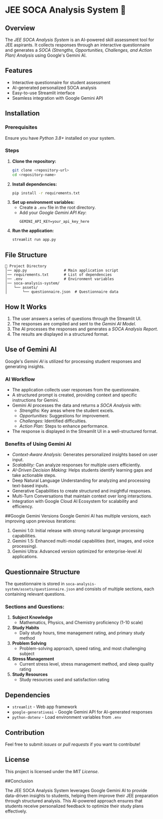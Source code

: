 # JEE SOCA Analysis System 🚀

## Overview
The *JEE SOCA Analysis System* is an AI-powered skill assessment tool for JEE aspirants. It collects responses through an interactive questionnaire and generates a *SOCA (Strengths, Opportunities, Challenges, and Action Plan) Analysis* using Google's Gemini AI.

## Features
- Interactive questionnaire for student assessment
- AI-generated personalized SOCA analysis
- Easy-to-use Streamlit interface
- Seamless integration with Google Gemini API

## Installation

### Prerequisites
Ensure you have *Python 3.8+* installed on your system.

### Steps
1. **Clone the repository:**
   ```sh
   git clone <repository-url>
   cd <repository-name>
   ```
2. **Install dependencies:**
   ```sh
   pip install -r requirements.txt
   ```
3. **Set up environment variables:**
   - Create a `.env` file in the root directory.
   - Add your *Google Gemini API Key*:
     ```
     GEMINI_API_KEY=your_api_key_here
     ```
4. **Run the application:**
   ```sh
   streamlit run app.py
   ```

## File Structure
```
📂 Project Directory
│── app.py                 # Main application script
│── requirements.txt       # List of dependencies
│── .env                   # Environment variables
│── soca-analysis-system/
│   └── assets/
│       └── questionnaire.json  # Questionnaire data
```

## How It Works
1. The user answers a series of questions through the Streamlit UI.
2. The responses are compiled and sent to the *Gemini AI Model*.
3. The AI processes the responses and generates a *SOCA Analysis Report*.
4. The results are displayed in a structured format.

## Use of Gemini AI
Google's *Gemini AI* is utilized for processing student responses and generating insights.

### AI Workflow
- The application collects user responses from the questionnaire.
- A structured prompt is created, providing context and specific instructions for Gemini.
- Gemini AI processes the data and returns a *SOCA Analysis* with:
  - *Strengths:* Key areas where the student excels.
  - *Opportunities:* Suggestions for improvement.
  - *Challenges:* Identified difficulties.
  - *Action Plan:* Steps to enhance performance.
- The response is displayed in the Streamlit UI in a well-structured format.

### Benefits of Using Gemini AI
- *Context-Aware Analysis:* Generates personalized insights based on user input.
- *Scalability:* Can analyze responses for multiple users efficiently.
- *AI-Driven Decision Making:* Helps students identify learning gaps and take actionable steps.
- Deep Natural Language Understanding for analyzing and processing text-based inputs.
- Generative Capabilities to create structured and insightful responses.
- Multi-Turn Conversations that maintain context over long interactions.
- Integration with Google Cloud AI Ecosystem for scalability and efficiency.

##Google Gemini Versions
Google Gemini AI has multiple versions, each improving upon previous iterations:
1. Gemini 1.0: Initial release with strong natural language processing capabilities.
2. Gemini 1.5: Enhanced multi-modal capabilities (text, images, and voice processing).
3. Gemini Ultra: Advanced version optimized for enterprise-level AI applications.

   
## Questionnaire Structure
The questionnaire is stored in `soca-analysis-system/assets/questionnaire.json` and consists of multiple sections, each containing relevant questions.

### Sections and Questions:
1. **Subject Knowledge**
   - Mathematics, Physics, and Chemistry proficiency (1-10 scale)
2. **Study Habits**
   - Daily study hours, time management rating, and primary study method
3. **Problem Solving**
   - Problem-solving approach, speed rating, and most challenging subject
4. **Stress Management**
   - Current stress level, stress management method, and sleep quality rating
5. **Study Resources**
   - Study resources used and satisfaction rating

## Dependencies
- `streamlit` - Web app framework
- `google-generativeai` - Google Gemini API for AI-generated responses
- `python-dotenv` - Load environment variables from `.env`

## Contribution
Feel free to submit *issues* or *pull requests* if you want to contribute!

## License
This project is licensed under the *MIT License*.

##Conclusion

The JEE SOCA Analysis System leverages Google Gemini AI to provide data-driven insights to students, helping them improve their JEE preparation through structured analysis. This AI-powered approach ensures that students receive personalized feedback to optimize their study plans effectively.

